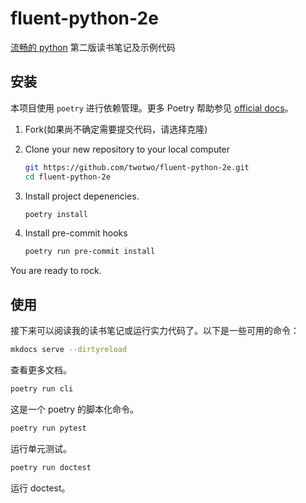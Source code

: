 # fluent-python-2e

[流畅的 python](http://wiki.li3huo.com/book/Fluent_Python) 第二版读书笔记及示例代码

## 安装

本项目使用 `poetry` 进行依赖管理。更多 Poetry 帮助参见 [official docs](https://python-poetry.org/docs/#installation)。

1. Fork(如果尚不确定需要提交代码，请选择克隆)
2. Clone your new repository to your local computer

    ```bash
    git https://github.com/twotwo/fluent-python-2e.git
    cd fluent-python-2e
    ```

3. Install project depenencies.

    ```bash
    poetry install
    ```

4. Install pre-commit hooks

    ```bash
    poetry run pre-commit install
    ```

You are ready to rock.

## 使用

接下来可以阅读我的读书笔记或运行实力代码了。以下是一些可用的命令：

```bash
mkdocs serve --dirtyreload
```

查看更多文档。

```bash
poetry run cli
```

这是一个 poetry 的脚本化命令。

```bash
poetry run pytest
```

运行单元测试。

```bash
poetry run doctest
```

运行 doctest。
